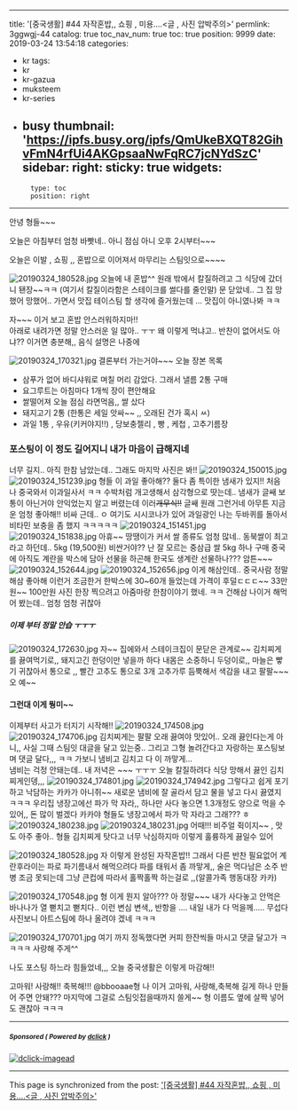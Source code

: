 
---
title: '[중국생활] #44 자작혼밥,, 쇼핑 , 미용....<글 , 사진 압박주의>'
permlink: 3ggwgj-44
catalog: true
toc_nav_num: true
toc: true
position: 9999
date: 2019-03-24 13:54:18
categories:
- kr
tags:
- kr
- kr-gazua
- muksteem
- kr-series
- busy
thumbnail: 'https://ipfs.busy.org/ipfs/QmUkeBXQT82GihvFmN4rfUi4AKGpsaaNwFqRC7jcNYdSzC'
sidebar:
    right:
        sticky: true
widgets:
    -
        type: toc
        position: right
---



안녕 형들~~~

오늘은 아침부터 엄청 바빳네..
아니 점심 아니 오후 2시부터~~~

오늘은 이발 , 쇼핑 ,, 혼밥으로 이어져서
마무리는 스팀잇으로~~~~

![20190324_180528.jpg](https://ipfs.busy.org/ipfs/QmUkeBXQT82GihvFmN4rfUi4AKGpsaaNwFqRC7jcNYdSzC)
오늘에 내 혼밥^^ 원래 밖에서 칼질하려고 그 식당에 갔더니 됀장~~ㅋㅋ
(여기서 칼질이라함은 스테이크를 썰다를 줄인말)
문 닫았네.. 그 집 망했어 망했어..  가면서 맛집 테이스팀 
할 생각에 즐거웠는데 ... 맛집이 아니였나봐 ㅋㅋ

자~~~ 이거 보고  혼밥 안스러워하지마!!  
아래로 내려가면 정말 안스러운 일 많아.. ㅜㅜ
왜 이렇게 먹냐고..  반찬이 없어서도 아냐?? 
이거면 충분해,, 음식 설명은 나중에

![20190324_170321.jpg](https://ipfs.busy.org/ipfs/QmWVT6NmLo1bZdNRwSuHtev7wZzeKuarbANxuNf5LFi8PK)
결론부터 가는거야~~~ 오늘 장본 목록
- 삼푸가 없어 바디샤워로 며칠 머리 감았다.  그래서 낼름 2통 구매
- 요그루트는 아침마다 1개씩 장이 편안해요
- 쌀떨어져 오늘 점심 라면먹음,,  쌀 샀다
- 돼지고기 2통 (한통은 세일 앗싸~~ ,,  오래된 건가 혹시 ㅆ)
- 과일 1통 , 우유(키커야지!!) , 당보충젤리 , 빵 , 케첩 , 고추기름장

### 포스팅이 이 정도 길어지니 내가 마음이 급해지네
너무 길지.. 아직 한참 남았는데..  그래도 마지막 사진은 봐!!
![20190324_150015.jpg](https://steemitimages.com/320x320/https://ipfs.busy.org/ipfs/QmcAagwJ1hnWeqR4xTxZH48R8F4MVGhvLk6r2E8mDCMezA) ![20190324_151239.jpg](https://steemitimages.com/320x320/https://steemitimages.com/400x400/https://ipfs.busy.org/ipfs/QmQC4vWSoGPuVuxoU7xuVXrJz6Cn6Edm6M8ZqriXWZKG3q)
형들 이 과일 좋아해?? 둘다 좀 특이한 냄새가 있지!!
처음 나 중국와서 이과일사서 ㅋㅋ 수박처럼 개고생해서
삼각형으로 땃는데.. 냄새가 글쌔 보통이 아닌거야
안익었는지 알고 버렸는데 이러~~개무식!!~~ 글쌔 원래 그런거네
아무튼 지금운 엄청 좋아해!! 비싸 근데..  ㅇ
여기도 시시코나가 있어 과일광인 나는 두바퀴를 돌아서
비타민 보충을 좀 했지 ㅋㅋㅋㅋㅋ
![20190324_151451.jpg](https://steemitimages.com/320x320/https://ipfs.busy.org/ipfs/QmZJVwM3MwYud7EGwsDauy8CMtF2UdzxVoVRE25yyX6Z7p) ![20190324_151838.jpg](https://steemitimages.com/320x320/https://ipfs.busy.org/ipfs/QmesEC3NXrMpPdn1zsUexGijYvndPsZTRRsjpVLxfuNnH1)
아휴~~ 땅땡이가 커서 쌀 종류도 엄청 많네..
동북쌀이 최고라고 하던데.. 5kg (19,500원) 비싼거야??
난 잘 모르는 중삼급 쌀 5kg 하나 구매
중국에 아직도 계란을 박스에 담아 선물을 하곤해
한국도 생계란 선물하나???  암튼~~~
![20190324_152644.jpg](https://steemitimages.com/320x320/https://ipfs.busy.org/ipfs/QmbM6qB9eQgahSwrmZU9L2CKxFFDugC6zGR5R8RQFHhLws) ![20190324_152656.jpg](https://steemitimages.com/320x320/https://ipfs.busy.org/ipfs/QmUY2SJ3wJETYh79XXpRVgYVdq2Kqfsr8auxYigQfH5Rpp)
이게 해삼인데..  중국사람 정말 해삼 좋아해
이런거 조금한거 한박스에 30~60개 들었는데
가격이 후덜ㄷㄷㄷ~~  33만원~~ 100만원
사진 한장 찍으려고 아줌마랑 한참이야기 했네. ㅋㅋ
건해삼 나이거 해먹어 봤는데.. 엄청 엄청 귀찮아

##### 이제 부터 정말 안습 ㅜㅜㅜ
![20190324_172630.jpg](https://steemitimages.com/600x600/https://ipfs.busy.org/ipfs/QmXRXRFgNMhGWZpuhmeJVt2mk8Smusa5SuAzHbWoUVJKvH)
자~~ 집에와서 스테이크집이 문닫은 관계로~~ 김치찌게를 끓여먹기로,,
돼지고긴 한덩이만 넣을까 하다 내몸은 소중하니 두덩이로,,
마늘은 빻기 귀찮아서 통으로 ,, 빨간 고추도 통으로 3개
고추가루 듬뿍해서 색감을 내고 팔팔~~~ 오 예~~

#### 그런대 이게 뭥미~~
이제부터 사고가 터지기 시작해!! 
![20190324_174508.jpg](https://steemitimages.com/350x350/https://ipfs.busy.org/ipfs/QmXKxRSwWjkyWKnCQrYtjMfnwrGkGbTT7YXEcoZYnEZGf6) ![20190324_174706.jpg](https://steemitimages.com/350x350/https://ipfs.busy.org/ipfs/QmW1cijDh1ZWBbtyFkB2JohnHfJE2yYjCStsiJ554SU9CY)
김치찌게는 팔팔 오래 끓여야 맛있어.. 오래 끓인다는게
아니,, 사실 그때 스팀잇 대글을 달고 있는중.. 그리고 그형
놀려간다고 자랑하는 포스팅보며 댓글 달다,,,  ㅋㅋ
가보니 냄비고 김치고 다 이 까맣게...  
냄비는 걱정 안돼는데.. 내 저녁은 ~~~ ㅜㅜㅜ
오늘 칼질하려다 식당 망해서 끓인 김치찌게인뎅,,,
![20190324_174801.jpg](https://steemitimages.com/400x400/https://ipfs.busy.org/ipfs/QmX5JAtsyCPkxSPRAh4hucfDNarSuF4VXUjTd4DFoPxwvp) ![20190324_174942.jpg](https://steemitimages.com/400x400/https://ipfs.busy.org/ipfs/QmejtwUNaSKvzSNq5tfjfFg18eBqorqzMqrUaoMvn1MuFo)
그렇다고 쉽게 포기하고 낙담하는 카카가 아니쥐~~
새로운 냄비에 잘 골라서 담고 물을 넣고 다시 끓였지  ㅋㅋㅋ
우리집 냉장고에선 파가 막 자라,,  하나만 사다 놓으면
1.3개정도 양으로 먹을 수 있어,, 돈 많이 벌겠다 카카야
형들도 냉장고에서 파가 막 자라고 그래??? ㅎ
![20190324_180238.jpg](https://steemitimages.com/340x340/https://ipfs.busy.org/ipfs/QmX35guvnFWsbeyjkk3jW98QX5i3Kj3W4Hpe3c5MTAHxaQ) ![20190324_180231.jpg](https://steemitimages.com/340x340/https://ipfs.busy.org/ipfs/QmRnJJ5YH1kUK1syLbEvT6rF25V3hKcJcpZCJyNLT4ZDeS)
어때!!! 비주얼 쥑이지~~ , 맛도 아주 좋아.. 
형들 김치찌게 탓다고 너무 낙심하지마 이렇게 훌륭하게 끓일수 있어

![20190324_180528.jpg](https://steemitimages.com/650x650/https://ipfs.busy.org/ipfs/QmUkeBXQT82GihvFmN4rfUi4AKGpsaaNwFqRC7jcNYdSzC)
자 이렇게 완성된 자작혼밥!! 그래서 다른 반찬 필요없어
계란후라이는 파로 파기름내서 해먹으려다 파를 태워서
좀 까맣게,,   술은 먹다남은 소주 반병 조금 못되는데
그냥 큰컵에 따라서 홀짝홀짝 하는걸로 ,,(알콜가족 행동대장 카카)

![20190324_170548.jpg](https://steemitimages.com/500x500/https://ipfs.busy.org/ipfs/QmTV4YK8jega5eYQedkCb3sH6FUXpj4kSMjG1Ad2vxUKUR)
형 이게 뭔지 알아??? 아 정말~~~
내가 사다놓고 안먹은 바나나가 열 뻗치고 
뻗치다..  이런 변심 변색,, 반항을 .... 
내일 내가 다 먹을께.....  무섭다 사진보니
아트스팀에 하나 올려야 겠네 ㅋㅋㅋ


![20190324_170701.jpg](https://steemitimages.com/400x400/https://ipfs.busy.org/ipfs/QmWNdutxQSBvTzMjxHeu7rVgNniVT5MoGC1ftsos41C9uL)
여기 까지 정독했다면 커피 한잔씩들 마시고 
댓글 달고가 ㅋㅋㅋㅋ 사랑해 주게^^

나도 포스팅 하느라 힘들었네,,, 
오늘 중국생활은 이렇게 마감해!!

고마워! 사랑해!! 축복해!!!
@bbooaae형  나 이거 고마워, 사랑해,축복해 
길게 하나 만들어 주면 안돼??? 마지막에 그걸로 스팀잇접을때까지
쓸게~~ 형 이름도 옆에 살짝 넣어도 괜찮아 ㅋㅋㅋ 




---

#####  <sub> **Sponsored ( Powered by [dclick](https://www.dclick.io) )** </sub>
[![dclick-imagead](https://steemitimages.com/0x0/https://cdn.steemitimages.com/DQmSwkE4cySARFCKdemZWVwyk8dxh7HeDNiqwuVmWR3RBXE/Group%205.png)](https://api.dclick.io/v1/c?x=eyJhbGciOiJIUzI1NiIsInR5cCI6IkpXVCJ9.eyJjIjoia2lidW1oIiwicyI6IjNnZ3dnai00NCIsImEiOlsiaS0yIl0sInVybCI6Imh0dHBzOi8vd3d3LmRjbGljay5pbyIsImlhdCI6MTU1MzQzNTczNSwiZXhwIjoxODY4Nzk1NzM1fQ.f4xUUDHgS5fCNw_V_GJhDRdnwx-OdXZP2AlWd0yJS7w)

- - -

This page is synchronized from the post: ['[중국생활] #44 자작혼밥,, 쇼핑 , 미용....<글 , 사진 압박주의>'](https://steemit.com/@kibumh/3ggwgj-44)
